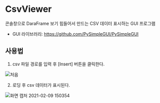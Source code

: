 # CsvViewer
콘솔창으로 DaraFrame 보기 힘들어서 만드는 CSV 데이터 표시하는 GUI 프로그램
* GUI 라이브러리: https://github.com/PySimpleGUI/PySimpleGUI
## 사용법

1. csv 파일 경로를 입력 후 [Insert] 버튼을 클릭한다.

![처음](https://user-images.githubusercontent.com/63278762/107322644-33444080-6ae8-11eb-82d1-fe9d5835c512.png)

2. 로딩 후 csv 데이터가 표시된다.

![화면 캡처 2021-02-09 150354](https://user-images.githubusercontent.com/63278762/107322729-5c64d100-6ae8-11eb-87a2-476e7d0c4224.png)

